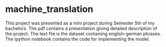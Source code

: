 # machine_translation
This project was presented as a mini project during Semester 5th of my bachelors.
The pdf contains a  presentation giving detailed description of the project.
The text file is the dataset containing english-german phrases.
The ipython notebook contains the code for implementing the model. 


